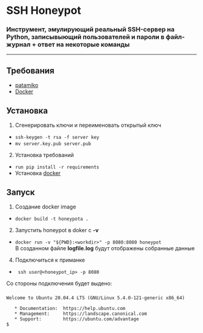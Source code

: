 # SSH Honeypot
### Инструмент, эмулирующий реальный SSH-сервер на Python, записывыющий пользователей и пароли в файл-журнал + ответ на некоторые команды
___
## Требования
- [patamiko](https://www.paramiko.org/)
- [Docker](https://www.docker.com)

## Установка

1. Сгенерировать ключи и переименовать открытый ключ
- ` ssh-keygen -t rsa -f server key `
-  ` mv server.key.pub server.pub `
2. Установка требований 
-  `run pip install -r requirements `
-  Установка [docker](https://docs.docker.com/engine/install/ubuntu/)

## Запуск

1. Создание docker image
- ` docker build -t honeypota . `
2. Запустить honeypot в doker c **-v**
- `docker run -v "${PWD}:<workdir>" -p 8080:8080 honeypot `  
 В созданном файле **logfile.log** будут отображены собранные данные
4. Подключиться к приманке
- ` ssh user@<honeypot_ip> -p 8080`

Co стороны подключения будет выдено:
###
    Welcome to Ubuntu 20.04.4 LTS (GNU/Linux 5.4.0-121-generic x86_64)

       * Documentation:  https://help.ubuntu.com
       * Management:     https://landscape.canonical.com
       * Support:        https://ubuntu.com/advantage
    $ 



